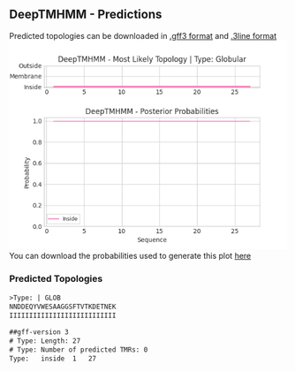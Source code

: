 ## DeepTMHMM - Predictions
Predicted topologies can be downloaded in [.gff3 format](TMRs.gff3) and [.3line format](predicted_topologies.3line)
![picture](plot.png)
You can download the probabilities used to generate this plot [here](Type:_probs.csv)
### Predicted Topologies
```
>Type: | GLOB
NNDDEQYVWESAAGGSFTVTKDETNEK
IIIIIIIIIIIIIIIIIIIIIIIIIII

```


```
##gff-version 3
# Type: Length: 27
# Type: Number of predicted TMRs: 0
Type:	inside	1	27				

```

